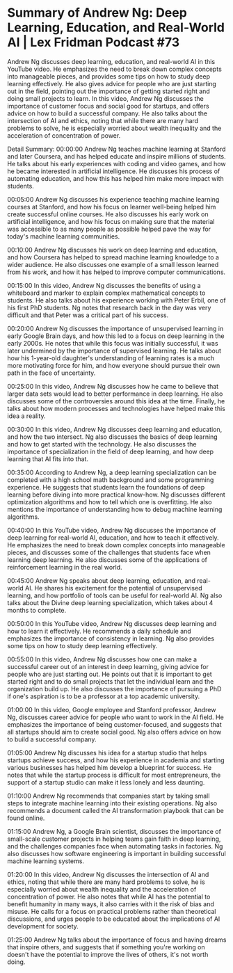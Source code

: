 # Summary of Andrew Ng: Deep Learning, Education, and Real-World AI | Lex Fridman Podcast #73

Andrew Ng discusses deep learning, education, and real-world AI in this YouTube video. He emphasizes the need to break down complex concepts into manageable pieces, and provides some tips on how to study deep learning effectively. He also gives advice for people who are just starting out in the field, pointing out the importance of getting started right and doing small projects to learn.
In this video, Andrew Ng discusses the importance of customer focus and social good for startups, and offers advice on how to build a successful company. He also talks about the intersection of AI and ethics, noting that while there are many hard problems to solve, he is especially worried about wealth inequality and the acceleration of concentration of power.

Detail Summary: 
00:00:00
Andrew Ng teaches machine learning at Stanford and later Coursera, and has helped educate and inspire millions of students. He talks about his early experiences with coding and video games, and how he became interested in artificial intelligence. He discusses his process of automating education, and how this has helped him make more impact with students.

00:05:00
Andrew Ng discusses his experience teaching machine learning courses at Stanford, and how his focus on learner well-being helped him create successful online courses. He also discusses his early work on artificial intelligence, and how his focus on making sure that the material was accessible to as many people as possible helped pave the way for today's machine learning communities.

00:10:00
Andrew Ng discusses his work on deep learning and education, and how Coursera has helped to spread machine learning knowledge to a wider audience. He also discusses one example of a small lesson learned from his work, and how it has helped to improve computer communications.

00:15:00
In this video, Andrew Ng discusses the benefits of using a whiteboard and marker to explain complex mathematical concepts to students. He also talks about his experience working with Peter Erbil, one of his first PhD students. Ng notes that research back in the day was very difficult and that Peter was a critical part of his success.

00:20:00
Andrew Ng discusses the importance of unsupervised learning in early Google Brain days, and how this led to a focus on deep learning in the early 2000s. He notes that while this focus was initially successful, it was later undermined by the importance of supervised learning. He talks about how his 1-year-old daughter's understanding of learning rates is a much more motivating force for him, and how everyone should pursue their own path in the face of uncertainty.

00:25:00
In this video, Andrew Ng discusses how he came to believe that larger data sets would lead to better performance in deep learning. He also discusses some of the controversies around this idea at the time. Finally, he talks about how modern processes and technologies have helped make this idea a reality.

00:30:00
In this video, Andrew Ng discusses deep learning and education, and how the two intersect. Ng also discusses the basics of deep learning and how to get started with the technology. He also discusses the importance of specialization in the field of deep learning, and how deep learning that AI fits into that.

00:35:00
According to Andrew Ng, a deep learning specialization can be completed with a high school math background and some programming experience. He suggests that students learn the foundations of deep learning before diving into more practical know-how. Ng discusses different optimization algorithms and how to tell which one is overfitting. He also mentions the importance of understanding how to debug machine learning algorithms.

00:40:00
In this YouTube video, Andrew Ng discusses the importance of deep learning for real-world AI, education, and how to teach it effectively. He emphasizes the need to break down complex concepts into manageable pieces, and discusses some of the challenges that students face when learning deep learning. He also discusses some of the applications of reinforcement learning in the real world.

00:45:00
Andrew Ng speaks about deep learning, education, and real-world AI. He shares his excitement for the potential of unsupervised learning, and how portfolio of tools can be useful for real-world AI. Ng also talks about the Divine deep learning specialization, which takes about 4 months to complete.

00:50:00
In this YouTube video, Andrew Ng discusses deep learning and how to learn it effectively. He recommends a daily schedule and emphasizes the importance of consistency in learning. Ng also provides some tips on how to study deep learning effectively.

00:55:00
In this video, Andrew Ng discusses how one can make a successful career out of an interest in deep learning, giving advice for people who are just starting out. He points out that it is important to get started right and to do small projects that let the individual learn and the organization build up. He also discusses the importance of pursuing a PhD if one's aspiration is to be a professor at a top academic university.

01:00:00
In this video, Google employee and Stanford professor, Andrew Ng, discusses career advice for people who want to work in the AI field. He emphasizes the importance of being customer-focused, and suggests that all startups should aim to create social good. Ng also offers advice on how to build a successful company.

01:05:00
Andrew Ng discusses his idea for a startup studio that helps startups achieve success, and how his experience in academia and starting various businesses has helped him develop a blueprint for success. He notes that while the startup process is difficult for most entrepreneurs, the support of a startup studio can make it less lonely and less daunting.

01:10:00
Andrew Ng recommends that companies start by taking small steps to integrate machine learning into their existing operations. Ng also recommends a document called the AI transformation playbook that can be found online.

01:15:00
Andrew Ng, a Google Brain scientist, discusses the importance of small-scale customer projects in helping teams gain faith in deep learning, and the challenges companies face when automating tasks in factories. Ng also discusses how software engineering is important in building successful machine learning systems.

01:20:00
In this video, Andrew Ng discusses the intersection of AI and ethics, noting that while there are many hard problems to solve, he is especially worried about wealth inequality and the acceleration of concentration of power. He also notes that while AI has the potential to benefit humanity in many ways, it also carries with it the risk of bias and misuse. He calls for a focus on practical problems rather than theoretical discussions, and urges people to be educated about the implications of AI development for society.

01:25:00
Andrew Ng talks about the importance of focus and having dreams that inspire others, and suggests that if something you're working on doesn't have the potential to improve the lives of others, it's not worth doing.

